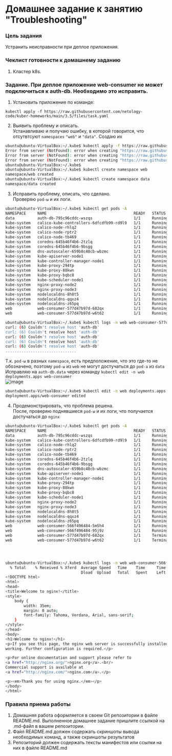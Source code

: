 # Домашнее задание к занятию "Troubleshooting"

### Цель задания

Устранить неисправности при деплое приложения.

### Чеклист готовности к домашнему заданию

1. Кластер k8s.

### Задание. При деплое приложение web-consumer не может подключиться к auth-db. Необходимо это исправить.

1. Установить приложение по команде:  
```shell
kubectl apply -f https://raw.githubusercontent.com/netology-code/kuber-homeworks/main/3.5/files/task.yaml
```
2. Выявить проблему и описать.  
Устанавливаю и получаю ошибку, в которой говорится, что отсутвтсуют `namespaces` `"web"` и `"data"`. Создаю их  
```bash
ubuntu@ubuntu-VirtualBox:~/.kube$ kubectl apply -f https://raw.githubusercontent.com/netology-code/kuber-homeworks/main/3.5/files/task.yaml
Error from server (NotFound): error when creating "https://raw.githubusercontent.com/netology-code/kuber-homeworks/main/3.5/files/task.yaml": namespaces "web" not found
Error from server (NotFound): error when creating "https://raw.githubusercontent.com/netology-code/kuber-homeworks/main/3.5/files/task.yaml": namespaces "data" not found
Error from server (NotFound): error when creating "https://raw.githubusercontent.com/netology-code/kuber-homeworks/main/3.5/files/task.yaml": namespaces "data" not found
ubuntu@ubuntu-VirtualBox:~/.kube$ 
ubuntu@ubuntu-VirtualBox:~/.kube$ kubectl create namespace web
namespace/web created
ubuntu@ubuntu-VirtualBox:~/.kube$ kubectl create namespace data
namespace/data created
```

3. Исправить проблему, описать, что сделано.  
Проверяю `pod-ы` и их логи.
```bash
ubuntu@ubuntu-VirtualBox:~/.kube$ kubectl get pods -A
NAMESPACE     NAME                                      READY   STATUS    RESTARTS   AGE
data          auth-db-795c96cddc-wszqs                  1/1     Running   0          86s
kube-system   calico-kube-controllers-6dfcdfb99-rd9l9   1/1     Running   0          115m
kube-system   calico-node-rhlq2                         1/1     Running   0          116m
kube-system   calico-node-rptr2                         1/1     Running   0          116m
kube-system   calico-node-tb469                         1/1     Running   0          116m
kube-system   coredns-645b46f4b6-2tzlq                  1/1     Running   0          115m
kube-system   coredns-645b46f4b6-9bsgg                  1/1     Running   0          115m
kube-system   dns-autoscaler-659b8c48cb-wbzmc           1/1     Running   0          115m
kube-system   kube-apiserver-node1                      1/1     Running   1          118m
kube-system   kube-controller-manager-node1             1/1     Running   2          118m
kube-system   kube-proxy-294tp                          1/1     Running   0          117m
kube-system   kube-proxy-88kwn                          1/1     Running   0          117m
kube-system   kube-proxy-bqbc8                          1/1     Running   0          117m
kube-system   kube-scheduler-node1                      1/1     Running   1          118m
kube-system   nginx-proxy-node2                         1/1     Running   0          115m
kube-system   nginx-proxy-node3                         1/1     Running   0          115m
kube-system   nodelocaldns-8h8t5                        1/1     Running   0          115m
kube-system   nodelocaldns-qqxz4                        1/1     Running   0          115m
kube-system   nodelocaldns-z65pq                        1/1     Running   0          115m
web           web-consumer-577d47b97d-682qx             1/1     Running   0          86s
web           web-consumer-577d47b97d-w6t62             1/1     Running   0          86s
```
```bash
ubuntu@ubuntu-VirtualBox:~/.kube$ kubectl logs -n web web-consumer-577d47b97d-682qx
curl: (6) Couldn't resolve host 'auth-db'
curl: (6) Couldn't resolve host 'auth-db'
curl: (6) Couldn't resolve host 'auth-db'
curl: (6) Couldn't resolve host 'auth-db'
curl: (6) Couldn't resolve host 'auth-db'
...............................
```
Т.к. `pod-ы` в разных `namespace`, есть предположение, что это где-то не обозначено, поэтому `pod-ы` из `web` не могут достучаться до `pod-a` из `data`  
Исправляю на `auth-db.data` через команду `kubectl edit -n web deployments.apps web-consumer`  
![image](https://https://github.com/Mix1g/netology/tree/master/14-kubecloud-05-Troubleshooting/239f.png)

```bash
ubuntu@ubuntu-VirtualBox:~/.kube$ kubectl edit -n web deployments.apps web-consumer
deployment.apps/web-consumer edited
```

4. Продемонстрировать, что проблема решена.  
После, проверяю поднявшиеся `pod-ы` и их логи, что получается достучаться до `nginx`
```bash
ubuntu@ubuntu-VirtualBox:~/.kube$ kubectl get pods -A
NAMESPACE     NAME                                      READY   STATUS        RESTARTS   AGE
data          auth-db-795c96cddc-wszqs                  1/1     Running       0          25m
kube-system   calico-kube-controllers-6dfcdfb99-rd9l9   1/1     Running       0          139m
kube-system   calico-node-rhlq2                         1/1     Running       0          140m
kube-system   calico-node-rptr2                         1/1     Running       0          140m
kube-system   calico-node-tb469                         1/1     Running       0          140m
kube-system   coredns-645b46f4b6-2tzlq                  1/1     Running       0          139m
kube-system   coredns-645b46f4b6-9bsgg                  1/1     Running       0          139m
kube-system   dns-autoscaler-659b8c48cb-wbzmc           1/1     Running       0          139m
kube-system   kube-apiserver-node1                      1/1     Running       1          142m
kube-system   kube-controller-manager-node1             1/1     Running       2          142m
kube-system   kube-proxy-294tp                          1/1     Running       0          141m
kube-system   kube-proxy-88kwn                          1/1     Running       0          141m
kube-system   kube-proxy-bqbc8                          1/1     Running       0          141m
kube-system   kube-scheduler-node1                      1/1     Running       1          142m
kube-system   nginx-proxy-node2                         1/1     Running       0          140m
kube-system   nginx-proxy-node3                         1/1     Running       0          140m
kube-system   nodelocaldns-8h8t5                        1/1     Running       0          139m
kube-system   nodelocaldns-qqxz4                        1/1     Running       0          139m
kube-system   nodelocaldns-z65pq                        1/1     Running       0          139m
web           web-consumer-566f496484-5m5h4             1/1     Running       0          19s
web           web-consumer-566f496484-95j9z             1/1     Running       0          20s
web           web-consumer-577d47b97d-682qx             1/1     Terminating   0          25m
web           web-consumer-577d47b97d-w6t62             1/1     Terminating   0          25m




ubuntu@ubuntu-VirtualBox:~/.kube$ kubectl logs -n web web-consumer-566f496484-5m5h4 
  % Total    % Received % Xferd  Average Speed   Time    Time     Time  Current
                                 Dload  Upload   Total   Spent    Left  Speed
<!DOCTYPE html>
<html>
<head>
<title>Welcome to nginx!</title>
<style>
    body {
        width: 35em;
        margin: 0 auto;
        font-family: Tahoma, Verdana, Arial, sans-serif;
    }
</style>
</head>
<body>
<h1>Welcome to nginx!</h1>
<p>If you see this page, the nginx web server is successfully installed and
working. Further configuration is required.</p>

<p>For online documentation and support please refer to
<a href="http://nginx.org/">nginx.org</a>.<br/>
Commercial support is available at
<a href="http://nginx.com/">nginx.com</a>.</p>

<p><em>Thank you for using nginx.</em></p>
</body>
</html>


```

### Правила приема работы

1. Домашняя работа оформляется в своем Git репозитории в файле README.md. Выполненное домашнее задание пришлите ссылкой на .md-файл в вашем репозитории.
2. Файл README.md должен содержать скриншоты вывода необходимых команд, а также скриншоты результатов
3. Репозиторий должен содержать тексты манифестов или ссылки на них в файле README.md
